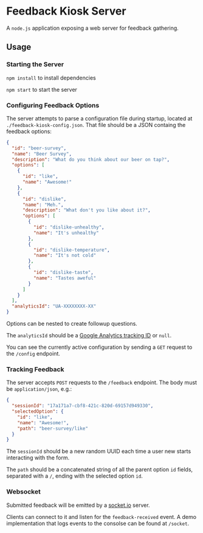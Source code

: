 # Feedback Kiosk Server

A `node.js` application exposing a web server for feedback gathering.

## Usage

### Starting the Server

`npm install` to install dependencies

`npm start` to start the server

### Configuring Feedback Options

The server attempts to parse a configuration file during startup, located at `./feedback-kiosk-config.json`. That file should be a JSON containg the feedback options:

```json
{
  "id": "beer-survey",
  "name": "Beer Survey",
  "description": "What do you think about our beer on tap?",
  "options": [
    {
      "id": "like",
      "name": "Awesome!"
    },
    {
      "id": "dislike",
      "name": "Meh.",
      "description": "What don't you like about it?",
      "options": [
        {
          "id": "dislike-unhealthy",
          "name": "It's unhealthy"
        },
        {
          "id": "dislike-temperature",
          "name": "It's not cold"
        },
        {
          "id": "dislike-taste",
          "name": "Tastes aweful"
        }
      ]
    }
  ],
  "analyticsId": "UA-XXXXXXXX-XX"
}
```

Options can be nested to create followup questions.

The `analyticsId` should be a [Google Analytics tracking ID](https://support.google.com/analytics/thread/13109681?hl=en) or `null`.

You can see the currently active configuration by sending a `GET` request to the `/config` endpoint.

### Tracking Feedback

The server accepts `POST` requests to the `/feedback` endpoint. The body must be `application/json`, e.g.:

```json
{
  "sessionId": "17a171a7-cbf8-421c-820d-69157d949330",
  "selectedOption": {
    "id": "like",
    "name": "Awesome!",
    "path": "beer-survey/like"
  }
}
```

The `sessionId` should be a new random UUID each time a user new starts interacting with the form.

The `path` should be a concatenated string of all the parent option `id` fields, separated with a `/`, ending with the selected option `id`.

### Websocket

Submitted feedback will be emitted by a [socket.io](https://socket.io/) server.

Clients can connect to it and listen for the `feedback-received` event. A demo implementation that logs events to the consolse can be found at `/socket`.



